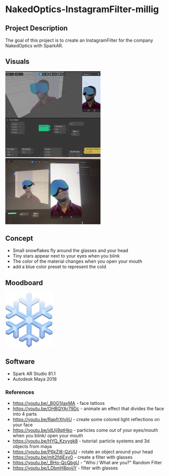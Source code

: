 # NakedOptics-InstagramFilter-millig

## Project Description
The goal of this project is to create an InstagramFilter for the company NakedOptics with SparkAR.

## Visuals
<img src="./Visuals/SparkAr_26032020.jpg" width="300"> <img src="./Visuals/SparkAR.gif" width="300">


## Concept
+ Small snowflakes fly around the glasses and your head
+ Tiny stars appear next to your eyes when you blink
+ The color of the material changes when you open your mouth
+ add a blue color preset to represent the cold
 
## Moodboard
<img src="./Visuals/Moodboard_snowflake.jpg" width="150"> 

## Software
+ Spark AR Studio 81.1
+ Autodesk Maya 2018

### References
+ https://youtu.be/_B0G1jIaxMA - face tattoos			
+ https://youtu.be/OHBQYAr79Dc - animate an effect that divides the face into 4 parts	
+ https://youtu.be/RapfrXtyliU - create some colored light reflections on your face 	
+ https://youtu.be/idUij9qtHko - particles come out of your eyes/mouth when you blink/ open your mouth 				
+ https://youtu.be/HYQ_Kzyygk8 - tutorial: particle systems and 3d objects from maya	
+ https://youtu.be/P6kZl8-QzUU - rotate an object around your head	
+ https://youtu.be/mIt2fdjExy0 - create a filter with glasses
+ https://youtu.be/_BHo-QcQbgU - "Who / What are you?" Random Filter
+ https://youtu.be/LDbmH8pyjjY - filter with glasses


